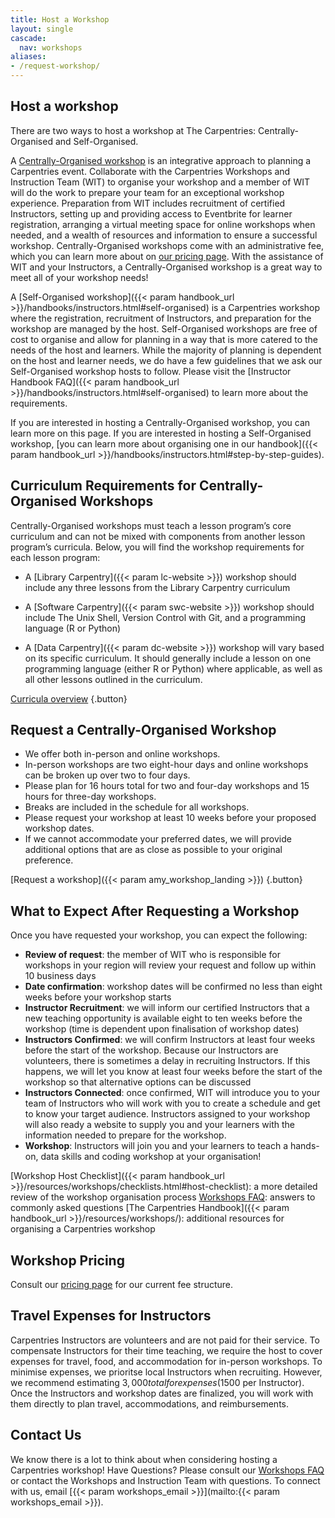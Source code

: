 ```yaml
---
title: Host a Workshop
layout: single
cascade:
  nav: workshops
aliases:
- /request-workshop/
---
```


## Host a workshop

There are two ways to host a workshop at The Carpentries: Centrally-Organised and Self-Organised. 

A [Centrally-Organised workshop](/workshops/workshops-faq/#centrally-organised-workshops) is an integrative approach to planning a Carpentries event. Collaborate with the Carpentries Workshops and Instruction Team (WIT) to organise your workshop and a member of WIT will do the work to prepare your team for an exceptional workshop experience. Preparation from WIT includes recruitment of certified Instructors, setting up and providing access to Eventbrite for learner registration, arranging a virtual meeting space for online workshops when needed, and a wealth of resources and information to ensure a successful workshop. Centrally-Organised workshops come with an administrative fee, which you can learn more about on [our pricing page](/support/pricing). With the assistance of WIT and your Instructors, a Centrally-Organised workshop is a great way to meet all of your workshop needs!

A [Self-Organised workshop]({{< param handbook_url >}}/handbooks/instructors.html#self-organised) is a Carpentries workshop where the registration, recruitment of Instructors, and preparation for the workshop are managed by the host. Self-Organised workshops are free of cost to organise and allow for planning in a way that is more catered to the needs of the host and learners. While the majority of planning is dependent on the host and learner needs, we do have a few guidelines that we ask our Self-Organised workshop hosts to follow. Please visit the [Instructor Handbook FAQ]({{< param handbook_url >}}/handbooks/instructors.html#self-organised) to learn more about the requirements. 

If you are interested in hosting a Centrally-Organised workshop, you can learn more on this page. If you are interested in hosting a Self-Organised workshop, [you can learn more about organising one in our handbook]({{< param handbook_url >}}/handbooks/instructors.html#step-by-step-guides). 

## Curriculum Requirements for Centrally-Organised Workshops 

Centrally-Organised workshops must teach a lesson program’s core curriculum and can not be mixed with components from another lesson program’s curricula. Below, you will find the workshop requirements for each lesson program:

* A [Library Carpentry]({{< param lc-website >}}) workshop should include any three lessons from the Library Carpentry curriculum  

* A [Software Carpentry]({{< param swc-website >}}) workshop should include The Unix Shell, Version Control with Git, and a programming language (R or Python)  

* A [Data Carpentry]({{< param dc-website >}}) workshop will vary based on its specific curriculum. It should generally include a lesson on one programming language (either R or Python) where applicable, as well as all other lessons outlined in the curriculum.  

[Curricula overview](/lessons/curriculum-summary)
{.button}

## Request a Centrally-Organised Workshop

* We offer both in-person and online workshops.
* In-person workshops are two eight-hour days and online workshops can be broken up over two to four days.
* Please plan for 16 hours total for two and four-day workshops and 15 hours for three-day workshops.
* Breaks are included in the schedule for all workshops.
* Please request your workshop at least 10 weeks before your proposed workshop dates.
* If we cannot accommodate your preferred dates, we will provide additional options that are as close as possible to your original preference.

[Request a workshop]({{< param amy_workshop_landing >}})
{.button}

## What to Expect After Requesting a Workshop

Once you have requested your workshop, you can expect the following:
* **Review of request**: the member of WIT who is responsible for workshops in your region will review your request and follow up within 10 business days 
* **Date confirmation**: workshop dates will be confirmed no less than eight weeks before your workshop starts 
* **Instructor Recruitment**: we will inform our certified Instructors that a new teaching opportunity is available eight to ten weeks before the workshop (time is dependent upon finalisation of workshop dates)
* **Instructors Confirmed**: we will confirm Instructors at least four weeks before the start of the workshop. Because our Instructors are volunteers, there is sometimes a delay in recruiting Instructors. If this happens, we will let you know at least four weeks before the start of the workshop so that alternative options can be discussed
*  **Instructors Connected**: once confirmed, WIT will introduce you to your team of Instructors who will work with you to create a schedule and get to know your target audience. Instructors assigned to your workshop will also ready a website to supply you and your learners with the information needed to prepare for the workshop. 
* **Workshop**: Instructors will join you and your learners to teach a hands-on, data skills and coding workshop at your organisation!

[Workshop Host Checklist]({{< param handbook_url >}}/resources/workshops/checklists.html#host-checklist): a more detailed review of the workshop organisation process
[Workshops FAQ](/workshops/workshops-faq/): answers to commonly asked questions
[The Carpentries Handbook]({{< param handbook_url >}}/resources/workshops/): additional resources for organising a Carpentries workshop

## Workshop Pricing 

Consult our [pricing page](/support/pricing) for our current fee structure.

## Travel Expenses for Instructors

Carpentries Instructors are volunteers and are not paid for their service. To compensate Instructors for their time teaching, we require the host to cover expenses for travel, food, and accommodation for in-person workshops. To minimise expenses, we prioritse local Instructors when recruiting. However, we recommend estimating $3,000 total for expenses ($1500 per Instructor). Once the Instructors and workshop dates are finalized, you will work with them directly to plan travel, accommodations, and reimbursements. 

## Contact Us
We know there is a lot to think about when considering hosting a Carpentries workshop! Have Questions? Please consult our [Workshops FAQ](/workshops/workshops-faq/) or contact the Workshops and Instruction Team with questions. To connect with us, email [{{< param workshops_email >}}](mailto:{{< param workshops_email >}}).
